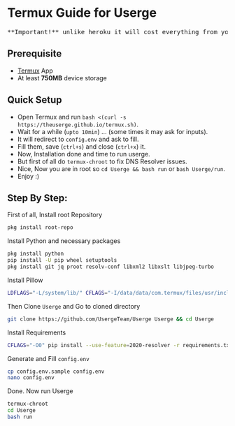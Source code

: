 # Termux Guide for Userge

<pre>**Important!** unlike heroku it will cost everything from you</pre>

## Prerequisite

* [Termux](https://play.google.com/store/apps/details?id=com.termux) App
* At least **750MB** device storage

## Quick Setup

* Open Termux and run `bash <(curl -s https://theuserge.github.io/termux.sh)`.
* Wait for a while (`upto 10min`) ... (some times it may ask for inputs).
* It will redirect to `config.env` and ask to fill.
* Fill them, save (`ctrl+s`) and close (`ctrl+x`) it.
* Now, Installation done and time to run userge.
* But first of all do `termux-chroot` to fix DNS Resolver issues.
* Nice, Now you are in root so `cd Userge && bash run` or `bash Userge/run`.
* Enjoy :)

## Step By Step:

First of all, Install root Repository

```bash
pkg install root-repo
```

Install Python and necessary packages

```bash
pkg install python
pip install -U pip wheel setuptools
pkg install git jq proot resolv-conf libxml2 libxslt libjpeg-turbo
```

Install Pillow

```bash
LDFLAGS="-L/system/lib/" CFLAGS="-I/data/data/com.termux/files/usr/include/" pip install --use-feature=2020-resolver Pillow
```

Then Clone `Userge` and Go to cloned directory

```bash
git clone https://github.com/UsergeTeam/Userge Userge && cd Userge
```

Install Requirements

```bash
CFLAGS="-O0" pip install --use-feature=2020-resolver -r requirements.txt
```

Generate and Fill `config.env`

```bash
cp config.env.sample config.env
nano config.env
```

Done. Now run Userge

```bash
termux-chroot
cd Userge
bash run
```
